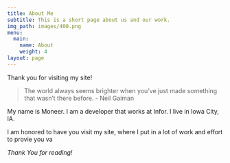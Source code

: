 ```yaml
---
title: About Me
subtitle: This is a short page about us and our work.
img_path: images/400.png
menu:
  main:
    name: About
    weight: 4
layout: page
---
```


Thank you for visiting my site!

>The world always seems brighter when you’ve just made something that wasn’t there before. - Neil Gaiman

My name is Moneer. I am a developer that works at Infor. I live in Iowa City, IA. 

I am honored to have you visit my site, where I put in a lot of work and effort to provie you va

*Thank You for reading!*
